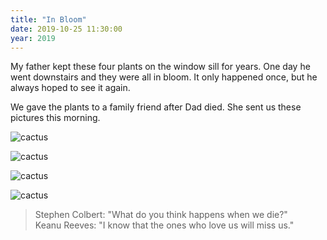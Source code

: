 ```yaml
---
title: "In Bloom"
date: 2019-10-25 11:30:00
year: 2019
---
```


My father kept these four plants on the window sill for years.
One day he went downstairs and they were all in bloom.
It only happened once,
but he always hoped to see it again.

We gave the plants to a family friend after Dad died.
She sent us these pictures this morning.

<p><img src="{{'/files/2019/10/IMG_1968.jpg' | relative_url}}" alt="cactus" /></p>
<p><img src="{{'/files/2019/10/IMG_1970.jpg' | relative_url}}" alt="cactus" /></p>
<p><img src="{{'/files/2019/10/IMG_1915.jpg' | relative_url}}" alt="cactus" /></p>
<p><img src="{{'/files/2019/10/IMG_1969.jpg' | relative_url}}" alt="cactus" /></p>

<blockquote>
Stephen Colbert: "What do you think happens when we die?"
<br>
Keanu Reeves: "I know that the ones who love us will miss us."
</blockquote>
